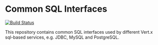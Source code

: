 # Common SQL Interfaces

[![Build Status](https://vertx.ci.cloudbees.com/buildStatus/icon?job=vert.x3-sql-common)](https://vertx.ci.cloudbees.com/view/vert.x-3/job/vert.x3-sql-common/)

This repository contains common SQL interfaces used by different Vert.x sql-based services, e.g. JDBC, MySQL and
PostgreSQL.
